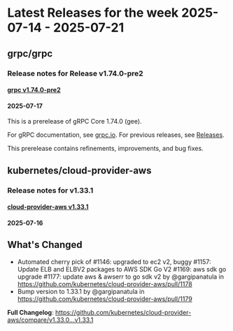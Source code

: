 # Latest Releases for the week 2025-07-14 - 2025-07-21   
## grpc/grpc  
### Release notes for Release v1.74.0-pre2  
#### [grpc v1.74.0-pre2](https://github.com/grpc/grpc/releases/tag/v1.74.0-pre2)  
#### 2025-07-17  
This is a prerelease of gRPC Core 1.74.0 (gee).

For gRPC documentation, see [grpc.io](https://grpc.io/). For previous releases, see [Releases](https://github.com/grpc/grpc/releases).

This prerelease contains refinements, improvements, and bug fixes.
  
## kubernetes/cloud-provider-aws  
### Release notes for v1.33.1  
#### [cloud-provider-aws v1.33.1](https://github.com/kubernetes/cloud-provider-aws/releases/tag/v1.33.1)  
#### 2025-07-16  
## What's Changed
* Automated cherry pick of #1146: upgraded to ec2 v2, buggy
#1157: Update ELB and ELBV2 packages to AWS SDK Go V2
#1169: aws sdk go upgrade
#1177: update aws & awserr to go sdk v2 by @gargipanatula in https://github.com/kubernetes/cloud-provider-aws/pull/1178
* Bump version to 1.33.1 by @gargipanatula in https://github.com/kubernetes/cloud-provider-aws/pull/1179


**Full Changelog**: https://github.com/kubernetes/cloud-provider-aws/compare/v1.33.0...v1.33.1  
